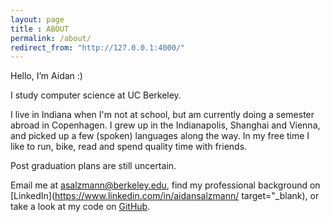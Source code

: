 ```yaml
---
layout: page
title : ABOUT
permalink: /about/
redirect_from: "http://127.0.0.1:4000/"
---
```



Hello, I’m Aidan :)



I study computer science at UC Berkeley. 


I live in Indiana when I'm not at school, but am currently doing a semester abroad in Copenhagen. I grew up in the Indianapolis, Shanghai and Vienna, and picked up a few (spoken) languages along the way. In my free time I like to run, bike, read and spend quality time with friends. 


Post graduation plans are still uncertain.


Email me at [asalzmann@berkeley.edu](mailto:asalzmann@berkeley.edu), find my professional background on [LinkedIn](https://www.linkedin.com/in/aidansalzmann/ target="_blank), or take a look at my code on [GitHub](http://github.com/asalzmann). 